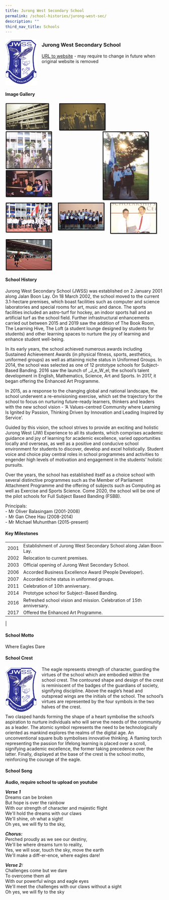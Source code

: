 ```yaml
---
title: Jurong West Secondary School
permalink: /school-histories/jurong-west-sec/
description: ""
third_nav_title: Schools
---
```

<img src="/images/jurongwestsec1.png" style="width:20%;margin-right:15px;" align = "left">

### **Jurong West Secondary School**
[URL to website](https://jurongwestsec.moe.edu.sg/) - may require to change in future when original website is removed

<br clear="left">

#### **Image Gallery**

<p><a href="https://d1yxymztqoj7qn.amplifyapp.com/images/jurongwestsec2.jpg">  
<img src="/images/jurongwestsec2.jpg" style="width:28%;margin-right:29px;" align = "left">
</a></p>

<p><a href="https://d1yxymztqoj7qn.amplifyapp.com/images/jurongwestsec3.jpg">  
<img src="/images/jurongwestsec3.jpg" style="width:30%;margin-right:15px;" align = "left">
</a></p>

<p><a href="https://d1yxymztqoj7qn.amplifyapp.com/images/jurongwestsec4.jpg">  
<img src="/images/jurongwestsec4.jpg" style="width:30%;margin-right:45px;" align = "right">
</a></p>

<p><a href="https://d1yxymztqoj7qn.amplifyapp.com/images/jurongwestsec5.jpg">  
<img src="/images/jurongwestsec5.jpg" style="width:30%;margin-right:15px;" align = "left">
</a></p>

<p><a href="https://d1yxymztqoj7qn.amplifyapp.com/images/jurongwestsec6.jpg">  
<img src="/images/jurongwestsec6.jpg" style="width:30%;margin-right:15px;" align = "left">
</a></p>

<br clear="left">

<p><a href="https://d1yxymztqoj7qn.amplifyapp.com/images/jurongwestsec7.jpg">  
<img src="/images/jurongwestsec7.jpg" style="width:30%;margin-right:15px;" align = "left">
</a></p>

<p><a href="https://d1yxymztqoj7qn.amplifyapp.com/images/jurongwestsec8.jpg">  
<img src="/images/jurongwestsec8.jpg" style="width:30%;margin-right:15px;" align = "left">
</a></p>

<p><a href="https://d1yxymztqoj7qn.amplifyapp.com/images/jurongwestsec9.jpg">  
<img src="/images/jurongwestsec9.jpg" style="width:30%;margin-right:15px;" align = "left">
</a></p>

<br clear="left">

<p><a href="https://d1yxymztqoj7qn.amplifyapp.com/images/jurongwestsec10.jpg">  
<img src="/images/jurongwestsec10.jpg" style="width:30%;margin-right:15px;" align = "left">
</a></p>

<br clear="left">

#### **School History**
Jurong West Secondary School (JWSS) was established on 2 January 2001 along Jalan Boon Lay. On 18 March 2002, the school moved to the current 3.1-hectare premises, which boast facilities such as computer and science laboratories and special rooms for art, music and dance. The sports facilities included an astro-turf for hockey, an indoor sports hall and an artificial turf as the school field. Further infrastructural enhancements carried out between 2015 and 2019 saw the addition of The Book Room, The Learning Hive, The Loft (a student lounge designed by students for students) and other learning spaces to nurture the joy of learning and enhance student well-being.

In its early years, the school achieved numerous awards including Sustained Achievement Awards (in physical fitness, sports, aesthetics, uniformed groups) as well as attaining niche status in Uniformed Groups. In 2014, the school was selected as one of 12 prototype schools for Subject-Based Banding. 2016 saw the launch of _J_e_W_el, the school’s talent development in English, Mathematics, Science, Art and Sports. In 2017, it began offering the Enhanced Art Programme.

In 2015, as a response to the changing global and national landscape, the school underwent a re-envisioning exercise, which set the trajectory for the school to focus on nurturing future-ready learners, thinkers and leaders with the new school vision - ‘A Values-centred Community where Learning Is Ignited by Passion, Thinking Driven by Innovation and Leading Inspired by Service’.

Guided by this vision, the school strives to provide an exciting and holistic Jurong West (JW) Experience to all its students, which comprises academic guidance and joy of learning for academic excellence, varied opportunities locally and overseas, as well as a positive and conducive school environment for students to discover, develop and excel holistically. Student voice and choice play central roles in school programmes and activities to engender high levels of motivation and engagement in the students’ holistic pursuits.

Over the years, the school has established itself as a choice school with several distinctive programmes such as the Member of Parliament Attachment Programme and the offering of subjects such as Computing as well as Exercise and Sports Science. Come 2020, the school will be one of the pilot schools for Full Subject Based Banding (FSBB).

Principals:<br>
\- Mr Oliver Balasingam (2001-2008) <br>
\- Mr Gan Chee Hau (2008-2014) <br>
\- Mr Michael Muhunthan (2015-present)

#### **Key Milestones**

|  |  |
|:---:|---|
| 2001 | Establishment of Jurong West Secondary School along Jalan Boon Lay. |
| 2002 | Relocation to current premises. |
| 2003 | Official opening of Jurong West Secondary School. |
| 2006 | Accorded Business Excellence Award (People Developer). |
| 2007 | Accorded niche status in uniformed groups. |
| 2011 | Celebration of 10th anniversary. |
| 2014 | Prototype school for Subject-Based Banding. |
| 2016 | Refreshed school vision and mission. Celebration of 15th anniversary. |
| 2017 | Offered the Enhanced Art Programme. |
|

#### **School Motto**
Where Eagles Dare

#### **School Crest**
<img src="/images/jurongwestsec1.png" style="width:20%;margin-right:15px;" align = "left">

The eagle represents strength of character, guarding the virtues of the school which are embodied within the school crest. The contoured shape and design of the crest is reminiscent of the badges of the guardians of society, signifying discipline. Above the eagle’s head and outspread wings are the initials of the school. The school’s virtues are represented by the four symbols in the two halves of the crest.

Two clasped hands forming the shape of a heart symbolise the school’s aspiration to nurture individuals who will serve the needs of the community as a leader. The atomic symbol represents the need to be technologically oriented as mankind explores the realms of the digital age. An unconventional square bulb symbolises innovative thinking. A flaming torch representing the passion for lifelong learning is placed over a scroll, signifying academic excellence, the former taking precedence over the latter. Finally, displayed at the base of the crest is the school motto, reinforcing the courage of the eagle.

#### **School Song**
**Audio, require school to upload on youtube**

**_Verse 1_**<br>
Dreams can be broken<br>
But hope is over the rainbow<br>
With our strength of character and majestic flight  
We'll hold the dreams with our claws<br>
We'll shine, oh what a sight!<br>
Oh yes, we will fly to the sky,

_**Chorus:**_<br>
Perched proudly as we see our destiny,<br>
We'll be where dreams turn to reality,<br>
Yes, we will soar, touch the sky, move the earth<br>
We'll make a diff-er-ence, where eagles dare!

**_Verse 2:_**<br>
Challenges come but we dare<br>
To overcome them all<br>
With our powerful wings and eagle eyes<br>
We'll meet the challenges with our claws without a sight<br>
Oh yes, we will fly to the sky